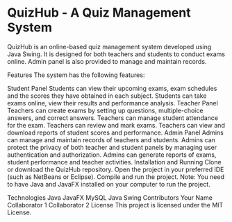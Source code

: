 # QuizHub - A Quiz Management System
QuizHub is an online-based quiz management system developed using Java Swing. It is designed for both teachers and students to conduct exams online. Admin panel is also provided to manage and maintain records.

Features
The system has the following features:

Student Panel
Students can view their upcoming exams, exam schedules and the scores they have obtained in each subject.
Students can take exams online, view their results and performance analysis.
Teacher Panel
Teachers can create exams by setting up questions, multiple-choice answers, and correct answers.
Teachers can manage student attendance for the exam.
Teachers can review and mark exams.
Teachers can view and download reports of student scores and performance.
Admin Panel
Admins can manage and maintain records of teachers and students.
Admins can protect the privacy of both teacher and student panels by managing user authentication and authorization.
Admins can generate reports of exams, student performance and teacher activities.
Installation and Running
Clone or download the QuizHub repository.
Open the project in your preferred IDE (such as NetBeans or Eclipse).
Compile and run the project.
Note: You need to have Java and JavaFX installed on your computer to run the project.

Technologies
Java
JavaFX
MySQL
Java Swing
Contributors
Your Name
Collaborator 1
Collaborator 2
License
This project is licensed under the MIT License.